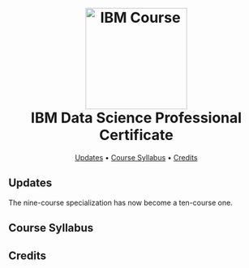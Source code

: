 <h1 align='center'>
<br>
<img src="https://i.imgur.com/dCAX7Xl.png" alt="IBM Course" width="200">
<br>
 IBM Data Science Professional Certificate
</h1>
<p align="center">
  <a href="#updates">Updates</a> • 
  <a href="#course-syllabus">Course Syllabus</a> • 
  <a href="#credits">Credits</a>
</p>

## Updates

The nine-course specialization has now become a ten-course one. 

## Course Syllabus

## Credits